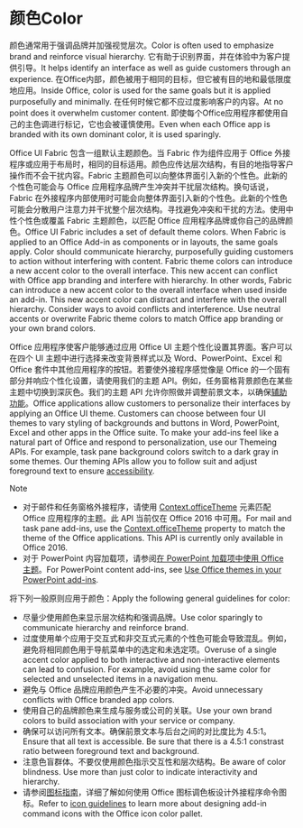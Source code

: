 # <a name="color"></a><span data-ttu-id="a41be-101">颜色</span><span class="sxs-lookup"><span data-stu-id="a41be-101">Color</span></span>
<span data-ttu-id="a41be-102">颜色通常用于强调品牌并加强视觉层次。</span><span class="sxs-lookup"><span data-stu-id="a41be-102">Color is often used to emphasize brand and reinforce visual hierarchy.</span></span> <span data-ttu-id="a41be-103">它有助于识别界面，并在体验中为客户提供引导。</span><span class="sxs-lookup"><span data-stu-id="a41be-103">It helps identify an interface as well as guide customers through an experience.</span></span> <span data-ttu-id="a41be-104">在Office内部，颜色被用于相同的目标，但它被有目的地和最低限度地应用。</span><span class="sxs-lookup"><span data-stu-id="a41be-104">Inside Office, color is used for the same goals but it is applied purposefully and minimally.</span></span> <span data-ttu-id="a41be-105">在任何时候它都不应过度影响客户的内容。</span><span class="sxs-lookup"><span data-stu-id="a41be-105">At no point does it overwhelm customer content.</span></span> <span data-ttu-id="a41be-106">即使每个Office应用程序都使用自己的主色调进行标记，它也会被谨慎使用。</span><span class="sxs-lookup"><span data-stu-id="a41be-106">Even when each Office app is branded with its own dominant color, it is used sparingly.</span></span>

<span data-ttu-id="a41be-p102">Office UI Fabric 包含一组默认主题颜色。当 Fabric 作为组件应用于 Office 外接程序或应用于布局时，相同的目标适用。颜色应传达层次结构，有目的地指导客户操作而不会干扰内容。Fabric 主题颜色可以向整体界面引入新的个性色。此新的个性色可能会与 Office 应用程序品牌产生冲突并干扰层次结构。换句话说，Fabric 在外接程序内部使用时可能会向整体界面引入新的个性色。此新的个性色可能会分散用户注意力并干扰整个层次结构。寻找避免冲突和干扰的方法。使用中性个性色或覆盖 Fabric 主题颜色，以匹配 Office 应用程序品牌或你自己的品牌颜色。</span><span class="sxs-lookup"><span data-stu-id="a41be-p102">Office UI Fabric includes a set of default theme colors. When Fabric is applied to an Office Add-in as components or in layouts, the same goals apply. Color should communicate hierarchy, purposefully guiding customers to action without interfering with content. Fabric theme colors can introduce a new accent color to the overall interface. This new accent can conflict with Office app branding and interfere with hierarchy. In other words, Fabric can introduce a new accent color to the overall interface when used inside an add-in. This new accent color can distract and interfere with the overall hierarchy. Consider ways to avoid conflicts and interference. Use neutral accents or overwrite Fabric theme colors to match Office app branding or your own brand colors.</span></span>

<span data-ttu-id="a41be-p103">Office 应用程序使客户能够通过应用 Office UI 主题个性化设置其界面。客户可以在四个 UI 主题中进行选择来改变背景样式以及 Word、PowerPoint、Excel 和 Office 套件中其他应用程序的按钮。若要使外接程序感觉像是 Office 的一个固有部分并响应个性化设置，请使用我们的主题 API。例如，任务窗格背景颜色在某些主题中切换到深灰色。我们的主题 API 允许你照做并调整前景文本，以确保[辅助功能](../design/accessibility-guidelines.md)。</span><span class="sxs-lookup"><span data-stu-id="a41be-p103">Office applications allow customers to personalize their interfaces by applying an Office UI theme. Customers can choose between four UI themes to vary styling of backgrounds and buttons in Word, PowerPoint, Excel and other apps in the Office suite. To make your add-ins feel like a natural part of Office and respond to personalization, use our Themeing APIs. For example, task pane background colors switch to a dark gray in some themes. Our theming APIs allow you to follow suit and adjust foreground text to ensure [accessibility](../design/accessibility-guidelines.md).</span></span>

> [!NOTE]
> - <span data-ttu-id="a41be-p104">对于邮件和任务窗格外接程序，请使用 [Context.officeTheme](https://docs.microsoft.com/javascript/api/office/office.context?view=office-js) 元素匹配 Office 应用程序的主题。此 API 当前仅在 Office 2016 中可用。</span><span class="sxs-lookup"><span data-stu-id="a41be-p104">For mail and task pane add-ins, use the [Context.officeTheme](https://docs.microsoft.com/javascript/api/office/office.context?view=office-js) property to match the theme of the Office applications. This API is currently only available in Office 2016.</span></span>
> - <span data-ttu-id="a41be-123">对于 PowerPoint 内容加载项，请参阅[在 PowerPoint 加载项中使用 Office 主题](../powerpoint/use-document-themes-in-your-powerpoint-add-ins.md)。</span><span class="sxs-lookup"><span data-stu-id="a41be-123">For PowerPoint content add-ins, see [Use Office themes in your PowerPoint add-ins](../powerpoint/use-document-themes-in-your-powerpoint-add-ins.md).</span></span>

<span data-ttu-id="a41be-124">将下列一般原则应用于颜色：</span><span class="sxs-lookup"><span data-stu-id="a41be-124">Apply the following general guidelines for color:</span></span>

* <span data-ttu-id="a41be-125">尽量少使用颜色来显示层次结构和强调品牌。</span><span class="sxs-lookup"><span data-stu-id="a41be-125">Use color sparingly to communicate hierarchy and reinforce brand.</span></span>
* <span data-ttu-id="a41be-p105">过度使用单个应用于交互式和非交互式元素的个性色可能会导致混乱。例如，避免将相同颜色用于导航菜单中的选定和未选定项。</span><span class="sxs-lookup"><span data-stu-id="a41be-p105">Overuse of a single accent color applied to both interactive and non-interactive elements can lead to confusion. For example, avoid using the same color for selected and unselected items in a navigation menu.</span></span>
* <span data-ttu-id="a41be-128">避免与 Office 品牌应用颜色产生不必要的冲突。</span><span class="sxs-lookup"><span data-stu-id="a41be-128">Avoid unnecessary conflicts with Office branded app colors.</span></span>
* <span data-ttu-id="a41be-129">使用自己的品牌颜色来生成与服务或公司的关联。</span><span class="sxs-lookup"><span data-stu-id="a41be-129">Use your own brand colors to build association with your service or company.</span></span>
* <span data-ttu-id="a41be-p106">确保可以访问所有文本。确保前景文本与后台之间的对比度比为 4.5:1。</span><span class="sxs-lookup"><span data-stu-id="a41be-p106">Ensure that all text is accessible. Be sure that there is a 4.5:1 constrast ratio between foreground text and background.</span></span>
* <span data-ttu-id="a41be-p107">注意色盲群体。不要仅使用颜色指示交互性和层次结构。</span><span class="sxs-lookup"><span data-stu-id="a41be-p107">Be aware of color blindness. Use more than just color to indicate interactivity and hierarchy.</span></span>
* <span data-ttu-id="a41be-134">请参阅[图标指南](../design/add-in-icons.md)，详细了解如何使用 Office 图标调色板设计外接程序命令图标。</span><span class="sxs-lookup"><span data-stu-id="a41be-134">Refer to [icon guidelines](../design/add-in-icons.md) to learn more about designing add-in command icons with the Office icon color pallet.</span></span>